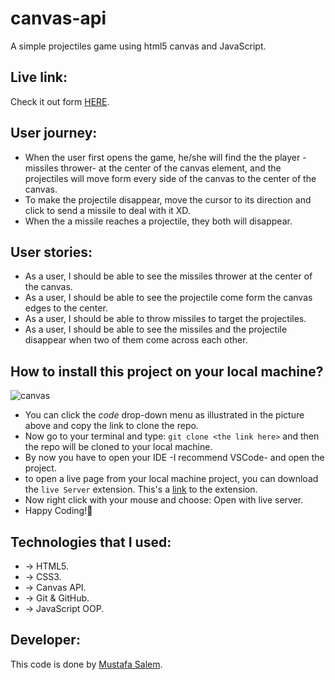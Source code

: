 # canvas-api
A simple projectiles game using html5 canvas and JavaScript.

## Live link:
Check it out form [HERE](https://moustf.github.io/canvas-api/).

## User journey: 
- When the user first opens the game, he/she will find the the player -missiles thrower- at the center of the canvas element, and the projectiles will move form every side of the canvas to the center of the canvas.
- To make the projectile disappear, move the cursor to its direction and click to send a missile to deal with it XD.
- When the a missile reaches a projectile, they both will disappear.

## User stories: 
- As a user, I should be able to see the missiles thrower at the center of the canvas.
- As a user, I should be able to see the projectile come form the canvas edges to the center.
- As a user, I should be able to throw missiles to target the projectiles.
- As a user, I should be able to see the missiles and the projectile disappear when two of them come across each other.

## How to install this project on your local machine?

![canvas](https://user-images.githubusercontent.com/77394697/169311751-62c1e29a-f349-425b-8ccc-c47537487a81.PNG)

- You can click the *code* drop-down menu as illustrated in the picture above and copy the link to clone the repo.
- Now go to your terminal and type: `git clone <the link here>` and then the repo will be cloned to your local machine.
- By now you have to open your IDE -I recommend VSCode- and open the project.
- to open a live page from your local machine project, you can download the `live Server` extension. This's a [link](https://marketplace.visualstudio.com/items?itemName=ritwickdey.LiveServer) to the extension.
- Now right click with your mouse and choose: Open with live server.
- Happy Coding!🤞

## Technologies that I used:

- -> HTML5.
- -> CSS3.
- -> Canvas API.
- -> Git & GitHub.
- -> JavaScript OOP.

## Developer:

This code is done by [Mustafa Salem](https://www.github.com/moustf).